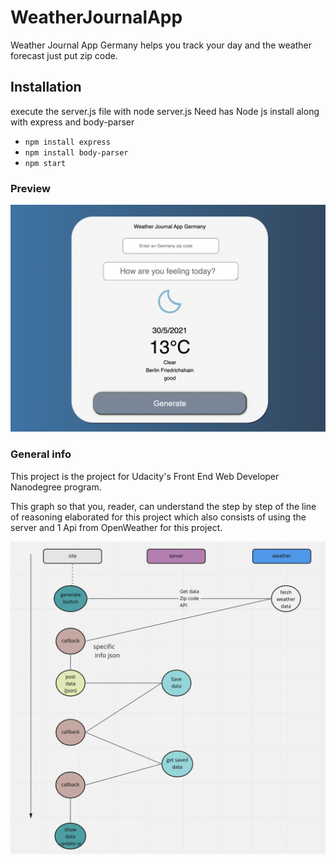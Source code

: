 # WeatherJournalApp

Weather Journal App Germany helps you track your day and the weather forecast 
just put zip code.

## Installation

execute the server.js file with node server.js
Need has Node js install along with express and body-parser

- `npm install express`
- `npm install body-parser`
- `npm start`

### Preview 

![flwochart](./preview.png)
### General info

This project is the project for Udacity's Front End Web Developer Nanodegree program.
 
 
This graph so that you, reader, can understand the step by step of the line of reasoning elaborated for this project which also consists of using the server and 1 Api from OpenWeather for this project.



![flwochart](./graph.jpg)
